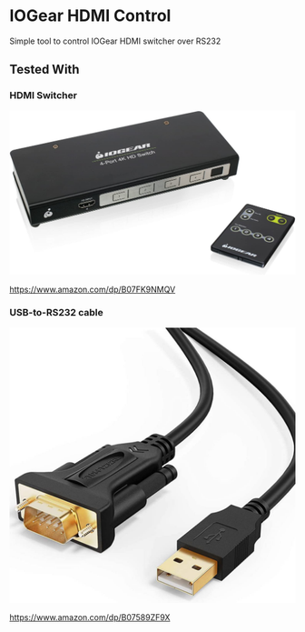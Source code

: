 # IOGear HDMI Control

Simple tool to control IOGear HDMI switcher over RS232



## Tested With

### HDMI Switcher

![IOGear HDMI Switcher](./.README/61LjMaA9VaL._AC_SL1500_.jpg?raw=true)

https://www.amazon.com/dp/B07FK9NMQV

### USB-to-RS232 cable

![USB-to-RS232 cable](./.README/61ASVw1jt6L._AC_SL1500_.jpg?raw=true)

https://www.amazon.com/dp/B07589ZF9X